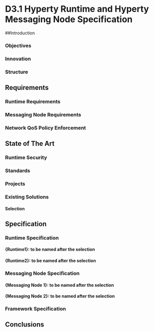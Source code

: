 # D3.1 Hyperty Runtime and Hyperty Messaging Node Specification

##Introduction

### Objectives

### Innovation

### Structure

## Requirements

### Runtime Requirements

### Messaging Node Requirements

### Network QoS Policy Enforcement 

## State of The Art

### Runtime Security

### Standards

### Projects

### Existing Solutions

#### Selection

## Specification

### Runtime Specification

#### {Runtime1}: to be named after the selection

#### {Runtime2}: to be named after the selection

### Messaging Node Specification

#### {Messaging Node 1}: to be named after the selection

#### {Messaging Node 2}: to be named after the selection

### Framework Specification

## Conclusions
